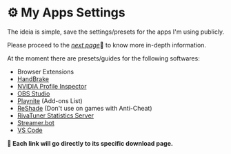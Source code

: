 # ⚙️ My Apps Settings

The ideia is simple, save the settings/presets for the apps I'm using publicly.

Please proceed to the [_next page_](settings/)📄 to know more in-depth information.

At the moment there are presets/guides for the following softwares:

- Browser Extensions
- [HandBrake](https://github.com/HandBrake/HandBrake/releases/latest)
- [NVIDIA Profile Inspector](https://github.com/Orbmu2k/nvidiaProfileInspector/releases/latest)
- [OBS Studio](https://github.com/obsproject/obs-studio/releases/latest)
- [Playnite](https://github.com/JosefNemec/Playnite/releases/latest) (Add-ons List)
- [ReShade](https://reshade.me/#download) (Don't use on games with Anti-Cheat)
- [RivaTuner Statistics Server](https://www.guru3d.com/download/msi-afterburner-beta-download/)
- [Streamer.bot](https://streamer.bot/)
- [VS Code](https://code.visualstudio.com/Download)

**🛑 Each link will go directly to its specific download page.**
